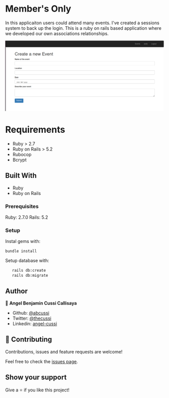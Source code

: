 # Member's Only
In this applicaiton users could attend many events. I've created a sessions system to back up the login. This is a ruby on rails based application where we developed our own associations relationships.


![screenshot](./app.png)

# Requirements

- Ruby > 2.7
- Ruby on Rails > 5.2
- Rubocop
- Bcrypt

## Built With

- Ruby
- Ruby on Rails

### Prerequisites

Ruby: 2.7.0
Rails: 5.2

### Setup

Instal gems with:

```
bundle install
```

Setup database with:

```
   rails db:create
   rails db:migrate
```

## Author

👤 **Angel Benjamin Cussi Callisaya**

- Github: [@abcussi](https://github.com/abcussi)
- Twitter: [@thecussi](https://twitter.com/thecussi)
- Linkedin: [angel-cussi](https://www.linkedin.com/in/angel-cussi-1b2310174/)

## 🤝 Contributing

Contributions, issues and feature requests are welcome!

Feel free to check the [issues page](issues/).

## Show your support

Give a ⭐️ if you like this project!